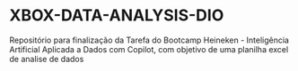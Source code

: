 # XBOX-DATA-ANALYSIS-DIO
Repositório para finalização da Tarefa do Bootcamp Heineken - Inteligência Artificial Aplicada a Dados com Copilot,  com objetivo de uma planilha excel de analise de dados
